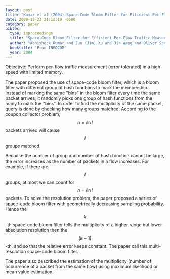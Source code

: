 ```yaml
---
layout: post
title: "Kumar et al (2004) Space-Code Bloom Filter for Efficient Per-Flow Traffic Measurement (INFOCOM)"
date: 2008-12-23 21:12:19 -0500
category: paper
bibtex:
  type: inproceedings
  title: "Space-Code Bloom Filter for Efficient Per-Flow Traffic Measurement"
  author: "Abhisheck Kumar and Jun (Jim) Xu and Jia Wang and Oliver Spatschek and Li (Erran) Li"
  booktitle: "Proc INFOCOM"
  year: 2004
---
```

Objective: Perform per-flow traffic measurement (error tolerated) in a high speed with limited memory.

The paper proposed the use of space-code bloom filter, which is a bloom filter with different group of hash functions to mark the membership. Instead of marking the same "bins" in the bloom filter every time the same packet arrives, it randomly picks one group of hash functions from the many to mark the "bins". In order to find the multiplicity of the same packet, query is done by checking how many groups matched. According to the coupon collector problem, $$n=l \ln l$$ packets arrived will cause $$l$$ groups matched.

Because the number of group and number of hash function cannot be large, the error increases as the number of packets in a flow increases. For example, if there are $$l$$ groups, at most we can count for $$n=l \ln l$$ packets. To solve the resolution problem, the paper proposed a series of space-code bloom filter with geometrically decreasing sampling probability. Hence the $$k$$-th space-code bloom filter tells the multiplicity of a higher range but lower absolution resolution then the $$(k-1)$$-th, and so that the relative error keeps constant. The paper call this multi-resolution space-code bloom filter.

The paper also described the estimation of the multiplicity (number of occurrence of a packet from the same flow) using maximum likelihood or mean value estimation.

